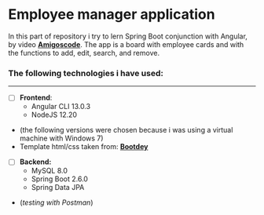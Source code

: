 

# Employee manager application #

In this part of repository i try to lern Spring Boot conjunction with Angular, by video [**Amigoscode**](https://www.youtube.com/watch?v=Gx4iBLKLVHk).
The app is a board with employee cards and with the functions to add, edit, search, and remove.

### **The following technologies i have used:** ###
___
- [ ] **Frontend**:
  - Angular CLI 13.0.3
  - NodeJS 12.20
+ (the following versions were chosen because i was using a virtual machine with Windows 7)
+ Template html/css taken from: **[Bootdey](https://www.bootdey.com/snippets/view/bs4-contact-cards)**

- [ ] **Backend:**
  + MySQL 8.0
  + Spring Boot 2.6.0
  + Spring Data JPA
+ (*testing with Postman*)









